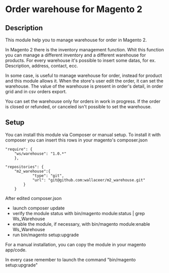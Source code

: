 # Order warehouse for Magento 2

## Description

This module help you to manage warehouse for order in Magento 2.

In Magento 2 there is the inventory management function. Whit this function you can manage a different inventory and a different warehouse for products.
For every warehouse it's possible to insert some datas, for ex. Description, address, contact, ecc.

In some case, is useful to manage warehouse for order, instead for product and this module allows it.
When the store's user edit the order, it can set the warehouse.
The value of the warehouse is present in order's detail, in order grid and in csv orders export.

You can set the warehouse only for orders in work in progress.
If the order is closed or refunded, or canceled isn't possible to set the warehouse.

## Setup

You can install this module via Composer or manual setup.
To install it with composer you can insert this rows in your magento's composer.json
```
"require": {
	"ws/warehouse": "1.0.*"
    },
```
```
"repositories": {
	"m2_warehouse":{
            "type": "git",
            "url": "git@github.com:wallaceer/m2_warehouse.git"
        }
    }
```
  
After edited composer.json 
- launch composer update
- verify the module status with bin/magento module:status | grep Ws_Warehouse
- enable the module, if necessary, with bin/magento module:enable Ws_Warehouse
- run bin/magento setup:upgrade
    
For a manual installation, you can copy the module in your magento app/code.

In every case remember to launch the command "bin/magento setup:upgrade"   